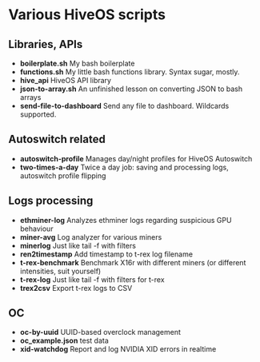 # Various HiveOS scripts

## Libraries, APIs
- **boilerplate.sh**      My bash boilerplate
- **functions.sh**        My little bash functions library. Syntax sugar, mostly.
- **hive_api**            HiveOS API library
- **json-to-array.sh**    An unfinished lesson on converting JSON to bash arrays
- **send-file-to-dashboard**    Send any file to dashboard. Wildcards supported.

## Autoswitch related
- **autoswitch-profile**  Manages day/night profiles for HiveOS Autoswitch
- **two-times-a-day**     Twice a day job: saving and processing logs, autoswitch profile flipping

## Logs processing
- **ethminer-log**        Analyzes ethminer logs regarding suspicious GPU behaviour
- **miner-avg**           Log analyzer for various miners
- **minerlog**            Just like tail -f with filters
- **ren2timestamp**       Add timestamp to t-rex log filename
- **t-rex-benchmark**     Benchmark X16r with different miners (or different intensities, suit yourself)
- **t-rex-log**           Just like tail -f with filters for t-rex
- **trex2csv**            Export t-rex logs to CSV

## OC
- **oc-by-uuid**          UUID-based overclock management
- **oc_example.json**     test data
- **xid-watchdog**        Report and log NVIDIA XID errors in realtime
